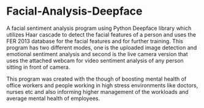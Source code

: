 # Facial-Analysis-Deepface
A facial sentiment analysis program using Python Deepface library which utilizes Haar cascade to detect the facial features of a person and uses the FER 2013 database for the facial features and for further training. This program has two different modes, one is the uploaded image detection and emotional sentiment analysis and second is the live camera version that uses the attached webcam for video sentiment analysis of any person sitting in front of camera.

This program was created with the though of boosting mental health of office workers and people working in high stress environments like doctors, nurses etc and also informing higher management of the workloads and average mental health of employees.
